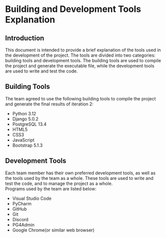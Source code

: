 # Building and Development Tools Explanation

## Introduction

This document is intended to provide a brief explanation of the tools used in the development of the project. 
The tools are divided into two categories: building tools and development tools. 
The building tools are used to compile the project and generate the executable file, 
while the development tools are used to write and test the code.

## Building Tools

The team agreed to use the following building tools to compile the project and generate the final results of iteration 2:
- Python 3.12
- Django 5.0.2
- PostgreSQL 13.4
- HTML5
- CSS3
- JavaScript
- Bootstrap 5.1.3

## Development Tools

Each team member has their own preferred development tools, as well as the tools used by the team as a whole.
These tools are used to write and test the code, and to manage the project as a whole. 
<br> Programs used by the team are listed below:
- Visual Studio Code 
- PyCharm
- GitHub
- Git
- Discord
- PG4Admin
- Google Chrome(or similar web browser)

